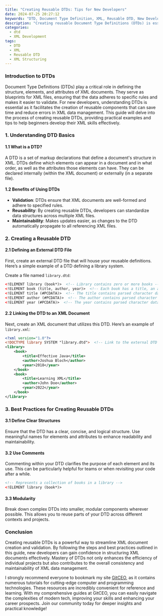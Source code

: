 ```yaml
---
title: "Creating Reusable DTDs: Tips for New Developers"
date: 2024-07-25 20:27:12
keywords: "DTD, Document Type Definition, XML, Reusable DTD, New Developers, Tips for XML Development"
description: "Creating reusable Document Type Definitions (DTDs) is essential for enhancing the efficiency and consistency of your XML documents. This tutorial aims to guide new developers through the concept and creation of reusable DTDs, detailing their advantages, construction steps, and best practices. By understanding DTDs and how to implement them effectively, developers can ensure that their XML structures are both robust and maintainable. This article provides clear instructions, sample codes, and practical advice to help newcomers navigate the intricacies of DTD creation while fostering a strong understanding of XML document management."
categories:
  - dtd
  - XML Development
tags:
  - DTD
  - XML
  - Reusable DTD
  - XML Structuring
---
```


### Introduction to DTDs

Document Type Definitions (DTDs) play a critical role in defining the structure, elements, and attributes of XML documents. They serve as blueprints for XML files, ensuring that the data adheres to specific rules and makes it easier to validate. For new developers, understanding DTDs is essential as it facilitates the creation of reusable components that can save time and reduce errors in XML data management. This guide will delve into the process of creating reusable DTDs, providing practical examples and tips to help beginners develop their XML skills effectively.

<!-- more -->

### 1. Understanding DTD Basics

#### 1.1 What is a DTD?

A DTD is a set of markup declarations that define a document's structure in XML. DTDs define which elements can appear in a document and in what order, as well as the attributes those elements can have. They can be declared internally (within the XML document) or externally (in a separate file).

#### 1.2 Benefits of Using DTDs

- **Validation**: DTDs ensure that XML documents are well-formed and adhere to specified rules.
- **Reusability**: By creating reusable DTDs, developers can standardize data structures across multiple XML files.
- **Maintainability**: Makes updates easier, as changes to the DTD automatically propagate to all referencing XML files.

### 2. Creating a Reusable DTD

#### 2.1 Defining an External DTD File

First, create an external DTD file that will house your reusable definitions. Here’s a simple example of a DTD defining a library system.

Create a file named `library.dtd`:

```xml
<!ELEMENT library (book*)>  <!-- Library contains zero or more books -->
<!ELEMENT book (title, author, year)>  <!-- Each book has a title, an author, and a year -->
<!ELEMENT title (#PCDATA)>  <!-- The title contains parsed character data -->
<!ELEMENT author (#PCDATA)>  <!-- The author contains parsed character data -->
<!ELEMENT year (#PCDATA)>  <!-- The year contains parsed character data -->
```

#### 2.2 Linking the DTD to an XML Document

Next, create an XML document that utilizes this DTD. Here’s an example of `library.xml`:

```xml
<?xml version="1.0"?>
<!DOCTYPE library SYSTEM "library.dtd">  <!-- Link to the external DTD -->
<library>
    <book>
        <title>Effective Java</title>
        <author>Joshua Bloch</author>
        <year>2018</year>
    </book>
    <book>
        <title>Learning XML</title>
        <author>John Doe</author>
        <year>2022</year>
    </book>
</library>
```

### 3. Best Practices for Creating Reusable DTDs

#### 3.1 Define Clear Structures

Ensure that the DTD has a clear, concise, and logical structure. Use meaningful names for elements and attributes to enhance readability and maintainability.

#### 3.2 Use Comments

Commenting within your DTD clarifies the purpose of each element and its use. This can be particularly helpful for teams or when revisiting your code after a while.

```xml
<!-- Represents a collection of books in a library -->
<!ELEMENT library (book*)>  
```

#### 3.3 Modularity

Break down complex DTDs into smaller, modular components wherever possible. This allows you to reuse parts of your DTD across different contexts and projects.

### Conclusion

Creating reusable DTDs is a powerful way to streamline XML document creation and validation. By following the steps and best practices outlined in this guide, new developers can gain confidence in structuring XML documents effectively. Mastery of DTDs not only enhances the efficiency of individual projects but also contributes to the overall consistency and maintainability of XML data management.

I strongly recommend everyone to bookmark my site [GitCEO](https://gitceo.com), as it contains numerous tutorials for cutting-edge computer and programming technologies. These resources are incredibly convenient for reference and learning. With my comprehensive guides at GitCEO, you can easily navigate the complexities of modern tech, improving your skills and enhancing your career prospects. Join our community today for deeper insights and practical knowledge!